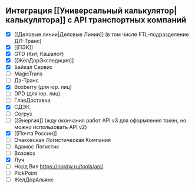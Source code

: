 ## Интеграция [[Универсальный калькулятор|калькулятора]] с API транспортных компаний
- [x] [[Деловые линии|Деловые Линии]] (в том числе FTL-подразделение ДЛ-Транс) 
- [x] [[ПЭК]]
- [x] GTD (Кит, Кашалот)
- [x] [[ЖелДорЭкспедиция]]
- [x] Байкал Сервис
- [ ] MagicTrans
- [ ] Да-Транс
- [x] Boxberry (для юр. лиц)
- [ ] DPD (для юр. лиц)
- [ ] ГлавДоставка
- [x] СДЭК
- [ ] Согруз
- [ ] [[Энергия]] (жду окончания работ API v3 для оформления токен, но можно использовать API v2)
- [x] [[Почта России]]
- [ ] Очаковская Логистическая Компания
- [ ] Адамос Логистик
- [ ] Возовоз
- [x] Луч
- [ ] Норд Вил https://nordw.ru/tools/api/
- [ ] PickPoint
- [ ] ЖелДорАльянс